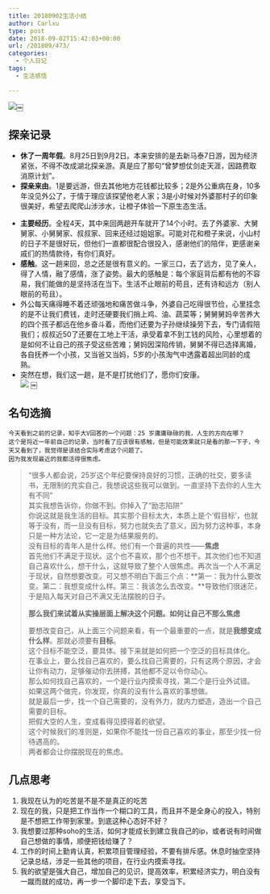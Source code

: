 ```yaml
---
title: 20180902生活小结
author: Carlxu
type: post
date: 2018-09-02T15:42:03+00:00
url: /201809/473/
categories:
  - 个人日记
tags:
  - 生活感悟

---
```

![][1]￼

## 探亲记录

  * **休了一周年假**。8月25日到9月2日。本来安排的是去新马泰7日游，因为经济紧张，不得不改成湖北探亲游。真是应了那句“曾梦想仗剑走天涯，因路费取消原计划”。
  * **探亲来由**。1是要远游，但去其他地方花钱都比较多；2是外公重病在身，10多年没见外公了，于情于理应该探望他老人家；3是小时候对外婆那村子的印象很美好，希望去爬爬山涉涉水，让橙子体验一下原生态生活。

<!--more-->

  * **主要经历**。全程4天，其中来回两趟开车就开了14个小时。去了外婆家、大舅舅家、小舅舅家、叔叔家、回来还经过姐姐家。可能对花和橙子来说，小山村的日子不是很好玩，但他们一直都很配合很投入，感谢他们的陪伴，更感谢亲戚们的热情款待，有你们真好。
  * **感触**。这一趟来回，总之还是很有意义的。一家三口，去了远方，见了亲人，得了人情，融了感情，涨了姿势。最大的感触是：每个家庭背后都有他的不容易，我们能做的是坚持活在当下。生活不止眼前的苟且，还有诗和远方（别人眼前的苟且）。
  * 外公每天痛得睡不着还顽强地和痛苦做斗争，外婆自己吃得很节俭，心里挂念的是不让我们费钱，走时还硬要我们捎上鸡、油、蔬菜等；舅舅舅妈辛苦养大的四个孩子都远在他乡奋斗着，而他们还要为子孙继续操劳下去，专门请假陪我们；叔叔近50了还要在工地上干活，承受着拿不到工钱的风险，心里想着的是如何不让自己的孩子受这些苦难；舅妈因深陷传销，舅舅不得已选择离婚，各自抚养一个小孩，又当爸又当妈，5岁的小孩淘气中透露着超出同龄的成熟。
  * 突然在想，我们这一趟，是不是打扰他们了，愿你们安康。  
![][2] ￼

## 名句选摘

    今天看到之前的记录，知乎大V回答的一个问题：25 岁庸庸碌碌的我，人生的方向在哪？
    这个是将近一年前自己的记录，当时看了应该很有感触，但是可能效果就只是看的那一下子，今天又看到了，我觉得是该结合实际考虑这个问题了。
    因为我发现最近的我都活得很焦虑。
    

> “很多人都会说，25岁这个年纪要保持良好的习惯，正确的社交，要多读书，无限制的充实自己，我想说这些我可以做到。一直坚持下去你的人生大有不同”  
> 其实我想告诉你，你做不到。你掉入了“励志陷阱”  
> 你说这就是我生活的目标。其实那个目标太大，本质上是个‘假目标’，也就等于没有，而一旦没有目标，努力也就失去了意义，因为努力这种事，本身只是一种方法论，它一定是为结果服务的。  
> 没有目标的青年人是什么样。他们有一个普遍的共性——**焦虑**  
> 首先他们不满足于现状。这个也不喜欢，那个也不想干。其次他们也不知道自己喜欢什么，想干什么，这就导致了整个人很焦虑。再次当一个人不满足于现状，自然想要改变。可又想不明白下面三个点：**第一：我为什么要改变。第二：我想变成什么样。第三：我该怎么去改变。**导致他们很迷茫，于是陷入每天对自己不满又无法摆脱的日子。
> 
> **那么我们来试着从实操层面上解决这个问题。如何让自己不那么焦虑**
> 
> 要想改变自己，从上面三个问题来看，有一个最重要的一点，就是**我想变成什么样**。那就必须要有**目标**。  
> 这个目标不能空泛，要具体。接下来就是如何把一个空泛的目标具体化。  
> 在事业上，要么找自己喜欢的，要么找自己需要的，只有这两个原因，才会让你有动力，足够催动你去拼搏，其他都不足以令你动心。  
> 那么如何找自己喜欢的，一个是行业内摸索寻找，第二个是行业外试错。  
> 如果这两个做完，你发现，你真的没有什么喜欢的事想做。  
> 就是最后一步，找一个自己需要的，没有外力，就内力塑造，造出一个自己需要的目标。  
> 把假大空的人生，变成看得见摸得着的欲望。  
> 这个时候我们的准则是，如果你不能找一份自己喜欢的事业，那至少找一份待遇高的。  
> 两者都会让你摆脱现在的焦虑。 

## 几点思考

  1. 我现在认为的吃苦是不是不是真正的吃苦
  2. 现在的我，只是把工作当作一个糊口的工具，而且并不是全身心的投入，特别是不想把工作带到家里。到底这种心态好不好？
  3. 我想要过那种soho的生活，如何才能成长到建立我自己的ip，或者说有时间做自己想做的事情，顺便把钱给赚了？
  4. 工作的时间上勤肯认真，积累项目管理经验，不要有排斥感。休息时抽空坚持记录总结，涉足一些其他的项目，在行业内摸索寻找。
  5. 我的欲望是强大自己，增加自己的见识，提高效率，积累经济实力，明白没有一蹴而就的成功，再一步一个脚印走下去，享受当下。

 [1]: https://carlxu.cn/wp-content/uploads/2018/09/15359077628239.jpg
 [2]: https://carlxu.cn/wp-content/uploads/2018/09/15359077381262.jpg